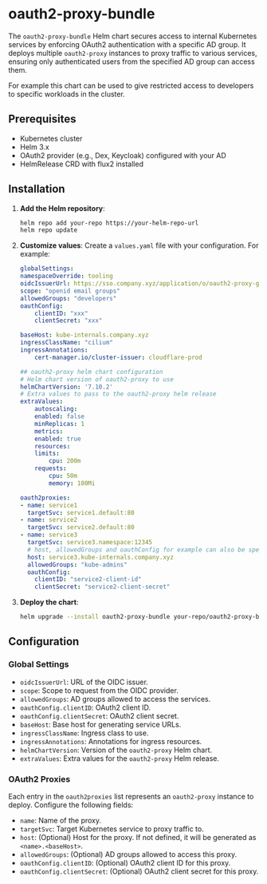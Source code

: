 # oauth2-proxy-bundle

The `oauth2-proxy-bundle` Helm chart secures access to internal Kubernetes services by enforcing OAuth2 authentication with a specific AD group. It deploys multiple `oauth2-proxy` instances to proxy traffic to various services, ensuring only authenticated users from the specified AD group can access them.

For example this chart can be used to give restricted access to developers to specific workloads in the cluster.

## Prerequisites

- Kubernetes cluster
- Helm 3.x
- OAuth2 provider (e.g., Dex, Keycloak) configured with your AD
- HelmRelease CRD with flux2 installed

## Installation

1. **Add the Helm repository**:
    ```sh
    helm repo add your-repo https://your-helm-repo-url
    helm repo update
    ```

2. **Customize values**:
    Create a `values.yaml` file with your configuration. For example:
    ```yaml
	globalSettings:
	namespaceOverride: tooling
	oidcIssuerUrl: https://sso.company.xyz/application/o/oauth2-proxy-generic/
	scope: "openid email groups"
	allowedGroups: "developers"
	oauthConfig:
		clientID: "xxx"
		clientSecret: "xxx"

	baseHost: kube-internals.company.xyz
	ingressClassName: "cilium"
	ingressAnnotations:
		cert-manager.io/cluster-issuer: cloudflare-prod

	## oauth2-proxy helm chart configuration
	# Helm chart version of oauth2-proxy to use
	helmChartVersion: '7.10.2'
	# Extra values to pass to the oauth2-proxy helm release
	extraValues:
		autoscaling:
		enabled: false
		minReplicas: 1
		metrics:
		enabled: true
		resources:
		limits:
			cpu: 200m
		requests:
			cpu: 50m
			memory: 100Mi

    oauth2proxies:
    - name: service1
      targetSvc: service1.default:80
    - name: service2
      targetSvc: service2.default:80
    - name: service3
      targetSvc: service3.namespace:12345
      # host, allowedGroups and oauthConfig for example can also be specified per proxy, overriding global settings
      host: service3.kube-internals.company.xyz
      allowedGroups: "kube-admins"
      oauthConfig:
        clientID: "service2-client-id"
        clientSecret: "service2-client-secret"
    ```

3. **Deploy the chart**:
    ```sh
    helm upgrade --install oauth2-proxy-bundle your-repo/oauth2-proxy-bundle -f values.yaml
    ```

## Configuration

### Global Settings

- `oidcIssuerUrl`: URL of the OIDC issuer.
- `scope`: Scope to request from the OIDC provider.
- `allowedGroups`: AD groups allowed to access the services.
- `oauthConfig.clientID`: OAuth2 client ID.
- `oauthConfig.clientSecret`: OAuth2 client secret.
- `baseHost`: Base host for generating service URLs.
- `ingressClassName`: Ingress class to use.
- `ingressAnnotations`: Annotations for ingress resources.
- `helmChartVersion`: Version of the `oauth2-proxy` Helm chart.
- `extraValues`: Extra values for the `oauth2-proxy` Helm release.

### OAuth2 Proxies

Each entry in the `oauth2proxies` list represents an `oauth2-proxy` instance to deploy. Configure the following fields:

- `name`: Name of the proxy.
- `targetSvc`: Target Kubernetes service to proxy traffic to.
- `host`: (Optional) Host for the proxy. If not defined, it will be generated as `<name>.<baseHost>`.
- `allowedGroups`: (Optional) AD groups allowed to access this proxy.
- `oauthConfig.clientID`: (Optional) OAuth2 client ID for this proxy.
- `oauthConfig.clientSecret`: (Optional) OAuth2 client secret for this proxy.

